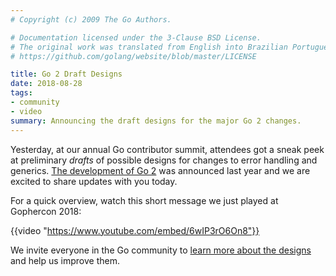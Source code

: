 ```yaml
---
# Copyright (c) 2009 The Go Authors.

# Documentation licensed under the 3-Clause BSD License.
# The original work was translated from English into Brazilian Portuguese.
# https://github.com/golang/website/blob/master/LICENSE

title: Go 2 Draft Designs
date: 2018-08-28
tags:
- community
- video
summary: Announcing the draft designs for the major Go 2 changes.
---
```



Yesterday, at our annual Go contributor summit,
attendees got a sneak peek at preliminary _drafts_ of
possible designs for changes to error handling and generics.
[The development of Go 2](/blog/toward-go2) was announced last year and we are excited to share updates with you today.

For a quick overview, watch this short message we just played at Gophercon 2018:

{{video "https://www.youtube.com/embed/6wIP3rO6On8"}}

We invite everyone in the Go community to
[learn more about the designs](https://go.googlesource.com/proposal/+/master/design/go2draft.md)
and help us improve them.
